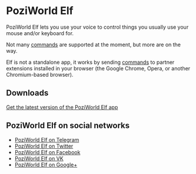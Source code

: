 PoziWorld Elf
=======


PoziWorld Elf lets you use your voice to control things you usually use your mouse and/or keyboard for.

Not many [commands][commandsList] are supported at the moment, but more are on the way.

Elf is not a standalone app, it works by sending [commands][commandsList] to partner extensions installed in your browser (the Google Chrome, Opera, or another Chromium-based browser).


Downloads
--------

[Get the latest version of the PoziWorld Elf app](https://github.com/PoziWorld/PoziWorld-Elf/releases/latest)

[commandsList]: https://github.com/PoziWorld/PoziWorld-Elf/wiki/Commands


PoziWorld Elf on social networks
--------

- [PoziWorld Elf on Telegram](https://t.me/PoziWorldElf)
- [PoziWorld Elf on Twitter](https://twitter.com/PoziWorldElf)
- [PoziWorld Elf on Facebook](https://www.facebook.com/PoziWorldElf)
- [PoziWorld Elf on VK](https://vk.com/poziworldelf)
- [PoziWorld Elf on Google+](https://plus.google.com/109286063949903349017)
